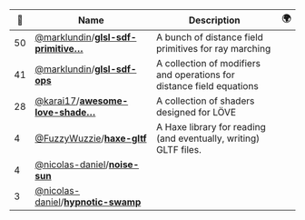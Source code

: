 |:star2: | Name | Description | 🌍|
|---|---|---|---|
|50|[@marklundin](https://github.com/marklundin)/[**glsl-sdf-primitive…**](https://github.com/marklundin/glsl-sdf-primitives)|A bunch of distance field primitives for ray marching||
|41|[@marklundin](https://github.com/marklundin)/[**glsl-sdf-ops**](https://github.com/marklundin/glsl-sdf-ops)|A collection of modifiers and operations for distance field equations||
|28|[@karai17](https://github.com/karai17)/[**awesome-love-shade…**](https://github.com/karai17/awesome-love-shaders)|A collection of shaders designed for LÖVE||
|4|[@FuzzyWuzzie](https://github.com/FuzzyWuzzie)/[**haxe-gltf**](https://github.com/FuzzyWuzzie/haxe-gltf)|A Haxe library for reading (and eventually, writing) GLTF files.||
|4|[@nicolas-daniel](https://github.com/nicolas-daniel)/[**noise-sun**](https://github.com/nicolas-daniel/noise-sun)|||
|3|[@nicolas-daniel](https://github.com/nicolas-daniel)/[**hypnotic-swamp**](https://github.com/nicolas-daniel/hypnotic-swamp)|||

